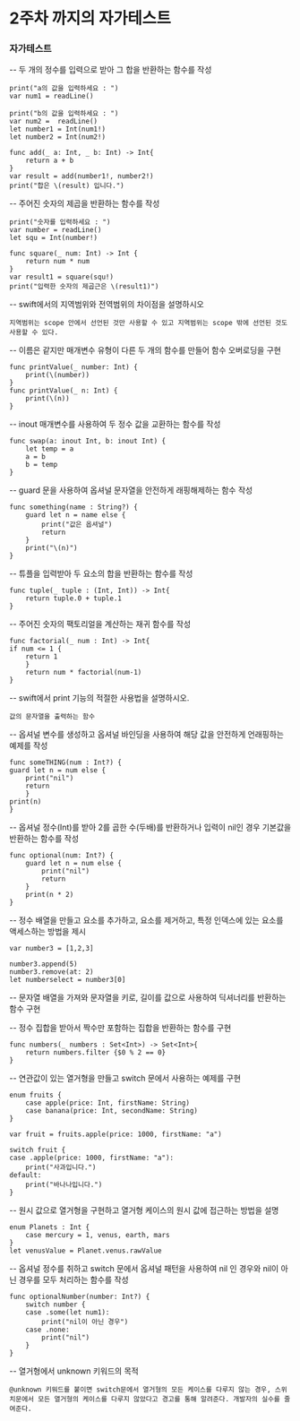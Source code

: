 # 2주차 까지의 자가테스트

### 자가테스트

-- 두 개의 정수를 입력으로 받아 그 합을 반환하는 함수를 작성

    print("a의 값을 입력하세요 : ")
    var num1 = readLine()

    print("b의 값을 입력하세요 : ")
    var num2 =  readLine()
    let number1 = Int(num1!)
    let number2 = Int(num2!)

    func add(_ a: Int, _ b: Int) -> Int{
        return a + b
    }
    var result = add(number1!, number2!)
    print("합은 \(result) 입니다.")

-- 주어진 숫자의 제곱을 반환하는 함수를 작성

    print("숫자를 입력하세요 : ")
    var number = readLine()
    let squ = Int(number!)

    func square(_ num: Int) -> Int {
        return num * num
    }
    var result1 = square(squ!)
    print("입력한 숫자의 제곱근은 \(result1)")

-- swift에서의 지역범위와 전역범위의 차이점을 설명하시오

    지역범위는 scope 안에서 선언된 것만 사용할 수 있고 지역범위는 scope 밖에 선언된 것도 사용할 수 있다.
    
-- 이름은 같지만 매개변수 유형이 다른 두 개의 함수를 만들어 함수 오버로딩을 구현

    func printValue(_ number: Int) {
        print(\(number))
    }
    func printValue(_ n: Int) {
        print(\(n))
    }

-- inout 매개변수를 사용하여 두 정수 값을 교환하는 함수를 작성

    func swap(a: inout Int, b: inout Int) {
        let temp = a
        a = b
        b = temp
    }

-- guard 문을 사용하여 옵셔널 문자열을 안전하게 래핑해제하는 함수 작성

    func something(name : String?) {
        guard let n = name else {
            print("값은 옵셔널")
            return
        }
        print("\(n)")
    }

-- 튜플을 입력받아 두 요소의 합을 반환하는 함수를 작성

    func tuple(_ tuple : (Int, Int)) -> Int{
        return tuple.0 + tuple.1
    }

-- 주어진 숫자의 팩토리얼을 계산하는 재귀 함수를 작성

    func factorial(_ num : Int) -> Int{
    if num <= 1 {
        return 1
        }
        return num * factorial(num-1)
    }

-- swift에서 print 기능의 적절한 사용법을 설명하시오.

    값의 문자열을 출력하는 함수

-- 옵셔널 변수를 생성하고 옵셔널 바인딩을 사용하여 해당 값을 안전하게 언래핑하는 예제를 작성

    func someTHING(num : Int?) {
    guard let n = num else {
        print("nil")
        return
        }
    print(n)
    }

-- 옵셔널 정수(Int)를 받아 2를 곱한 수(두배)를 반환하거나 입력이 nil인 경우 기본값을 반환하는 함수를 작성

    func optional(num: Int?) {
        guard let n = num else {
            print("nil")
            return
        }
        print(n * 2)
    }

-- 정수 배열을 만들고 요소를 추가하고, 요소를 제거하고, 특정 인덱스에 있는 요소를 액세스하는 방법을 제시

    var number3 = [1,2,3]

    number3.append(5)
    number3.remove(at: 2)
    let numberselect = number3[0]

-- 문자열 배열을 가져와 문자열을 키로, 길이를 값으로 사용하여 딕셔너리를 반환하는 함수 구현

    
-- 정수 집합을 받아서 짝수만 포함하는 집합을 반환하는 함수를 구현

    func numbers(_ numbers : Set<Int>) -> Set<Int>{
        return numbers.filter {$0 % 2 == 0}
    }

-- 연관값이 있는 열거형을 만들고 switch 문에서 사용하는 예제를 구현

    enum fruits {
        case apple(price: Int, firstName: String)
        case banana(price: Int, secondName: String)
    }

    var fruit = fruits.apple(price: 1000, firstName: "a")

    switch fruit {
    case .apple(price: 1000, firstName: "a"):
        print("사과입니다.")
    default:
        print("바나나입니다.")
    }

-- 원시 값으로 열거형을 구현하고 열거형 케이스의 원시 값에 접근하는 방법을 설명

    enum Planets : Int {
        case mercury = 1, venus, earth, mars
    }
    let venusValue = Planet.venus.rawValue

-- 옵셔널 정수를 취하고 switch 문에서 옵셔널 패턴을 사용하여 nil 인 경우와 nil이 아닌 경우를 모두 처리하는 함수를 작성

    func optionalNumber(number: Int?) {
        switch number {
        case .some(let num1):
            print("nil이 아닌 경우")
        case .none:
            print("nil")
        }
    }

-- 열거형에서 unknown 키워드의 목적

    @unknown 키워드를 붙이면 switch문에서 열거형의 모든 케이스를 다루지 않는 경우, 스위치문에서 모든 열거형의 케이스를 다루지 않았다고 경고를 통해 알려준다. 개발자의 실수를 줄여준다.
